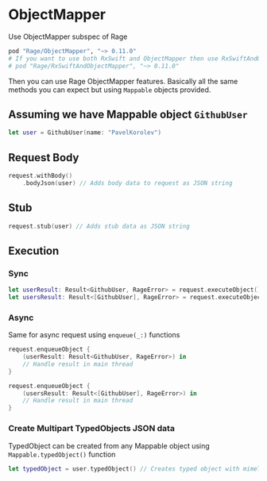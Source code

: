 ObjectMapper
=============================
Use ObjectMapper subspec of Rage
```ruby
pod "Rage/ObjectMapper", "~> 0.11.0"
# If you want to use both RxSwift and ObjectMapper then use RxSwiftAndObjectMapper subspec
# pod "Rage/RxSwiftAndObjectMapper", "~> 0.11.0"
```

Then you can use Rage ObjectMapper features. Basically all the same methods you can expect but using `Mappable` objects provided.

## Assuming we have Mappable object `GithubUser` ##
```swift
let user = GithubUser(name: "PavelKorolev")
```

## Request Body ##
```swift
request.withBody()
    .bodyJson(user) // Adds body data to request as JSON string
```

## Stub ##
```swift
request.stub(user) // Adds stub data as JSON string
```

## Execution ##
### Sync ###
```swift
let userResult: Result<GithubUser, RageError> = request.executeObject() // Parse response from JSON string to GithubUser model
let usersResult: Result<[GithubUser], RageError> = request.executeObject() // Works for arrays too
```

### Async ###
Same for async request using `enqueue(_:)` functions
```swift
request.enqueueObject {
    (userResult: Result<GithubUser, RageError>) in
    // Handle result in main thread
}

request.enqueueObject {
    (usersResult: Result<[GithubUser], RageError>) in
    // Handle result in main thread
}
```

### Create Multipart TypedObjects JSON data ###
TypedObject can be created from any Mappable object using `Mappable.typedObject()` function
```swift
let typedObject = user.typedObject() // Creates typed object with mimeType application/json and Data of JSON string serialized with ObjectMapper
```
